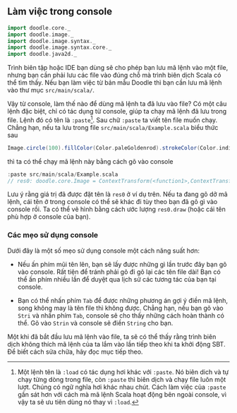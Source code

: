 ## Làm việc trong console

```scala mdoc:invisible
import doodle.core._
import doodle.image._
import doodle.image.syntax._
import doodle.image.syntax.core._
import doodle.java2d._
```

Trình biên tập hoặc IDE bạn dùng sẽ cho phép bạn lưu mã lệnh vào một file, nhưng bạn cần phải lưu các file vào đúng chỗ mà trình biên dịch Scala có thể tìm thấy.
Nếu bạn làm việc từ bản mẫu Doodle thì bạn cần lưu mã lệnh vào thư mục `src/main/scala/`.

Vậy từ console, làm thế nào để dùng mã lệnh ta đã lưu vào file?
Có một câu lệnh đặc biệt, chỉ có tác dụng từ console, giúp ta chạy mã lệnh đã lưu trong file.
Lệnh đó có tên là `:paste`[^load]. Sau chữ `:paste` ta viết tên file muốn chạy. Chẳng hạn, nếu ta lưu trong file `src/main/scala/Example.scala` biểu thức sau

```scala mdoc:silent
Image.circle(100).fillColor(Color.paleGoldenrod).strokeColor(Color.indianRed)
```

thì ta có thể chạy mã lệnh này bằng cách gõ vào console

```scala
:paste src/main/scala/Example.scala
// res0: doodle.core.Image = ContextTransform(<function1>,ContextTransform(<function1>,Circle(100.0)))
```

Lưu ý rằng giá trị đã được đặt tên là `res0` ở ví dụ trên. Nếu ta đang gõ dở mã lệnh, cái tên ở trong console có thể sẽ khác đi tùy theo bạn đã gõ gì vào console rồi. Ta có thể vẽ hình bằng cách ước lượng `res0.draw` (hoặc cái tên phù hợp ở console của bạn).

### Các mẹo sử dụng console

Dưới đây là một số mẹo sử dụng console một cách năng suất hơn:

- Nếu ấn phím mũi tên lên, bạn sẽ lấy được những gì lần trước đây bạn gõ vào console. Rất tiện để tránh phải gõ đi gõ lại các tên file dài! Bạn có thể ấn phím nhiều lần để duyệt qua lịch sử các tương tác của bạn tại console.

- Bạn có thể nhấn phím `Tab` để được những phương án gợi ý điền mã lệnh, song không may là tên file thì không được. Chẳng hạn, nếu bạn gõ vào `Stri` và nhấn phím `Tab`, console sẽ cho thấy những cách hoàn thành có thể. Gõ vào `Strin` và console sẽ điền `String` cho bạn.

[^load]: Một lệnh tên là `:load` có tác dụng hơi khác với `:paste`. Nó biên dich và tự chạy từng dòng trong file, còn `:paste` thì biên dịch và chạy file luôn một lượt. Chúng có ngữ nghĩa hơi khác nhau chút. Cách làm việc của `:paste` gần sát hơn với cách mà mã lệnh Scala hoạt động bên ngoài console, vì vậy ta sẽ ưu tiên dùng nó thay vì `:load`.

<div class="callout callout-warn">
Một khi đã bắt đầu lưu mã lệnh vào file, ta sẽ có thể thấy rằng trình biên dịch không thích mã lệnh của ta lắm vào lần tiếp theo khi ta khởi động SBT. Để biết cách sửa chữa, hãy đọc mục tiếp theo.
</div>
